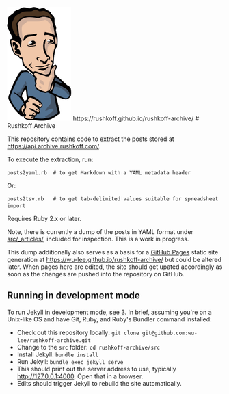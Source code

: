 <img src="./assets/avatar.svg" width="150" alt="Rushkoff Avatar" title="Rushkoff Avatar">
https://rushkoff.github.io/rushkoff-archive/
# Rushkoff Archive

This repository contains code to extract the posts stored at
https://api.archive.rushkoff.com/.

To execute the extraction, run:

    posts2yaml.rb  # to get Markdown with a YAML metadata header
	
Or:

    posts2tsv.rb   # to get tab-delimited values suitable for spreadsheet import
	
Requires Ruby 2.x or later.

Note, there is currently a dump of the posts in YAML format under
[src/_articles/][1], included for inspection. This is a work in
progress.

This dump additionally also serves as a basis for a [GitHub Pages][2]
static site generation at https://wu-lee.github.io/rushkoff-archive/
but could be altered later. When pages here are edited, the site
should get upated accordingly as soon as the changes are pushed into
the repository on GitHub.


## Running in development mode

To run Jekyll in development mode, see [3][].  In brief, assuming
you're on a Unix-like OS and have Git, Ruby, and Ruby's Bundler
command installed:

- Check out this repository locally: `git clone git@github.com:wu-lee/rushkoff-archive.git`
- Change to the `src` folder: `cd rushkoff-archive/src`
- Install Jekyll: `bundle install`
- Run Jekyll: `bundle exec jekyll serve`
- This should print out the server address to use, typically http://127.0.0.1:4000. Open that in a browser.
- Edits should trigger Jekyll to rebuild the site automatically.



[1]: ./src/_articles
[2]: https://pages.github.com/
[3]: https://docs.github.com/en/pages/setting-up-a-github-pages-site-with-jekyll/testing-your-github-pages-site-locally-with-jekyll
